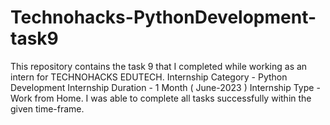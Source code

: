 # Technohacks-PythonDevelopment-task9
This repository contains the task 9 that I completed while working as an intern for TECHNOHACKS EDUTECH.  Internship Category - Python Development Internship Duration - 1 Month ( June-2023 ) Internship Type - Work from Home. I was able to complete all tasks successfully within the given time-frame.
